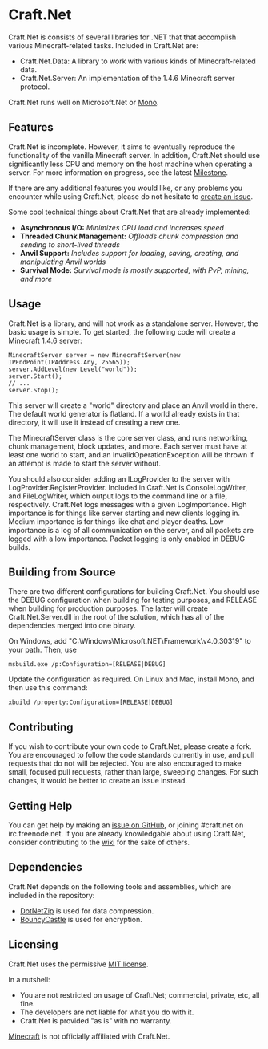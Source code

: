 # Craft.Net

Craft.Net is consists of several libraries for .NET that that accomplish various
Minecraft-related tasks. Included in Craft.Net are:

* Craft.Net.Data: A library to work with various kinds of Minecraft-related data.
* Craft.Net.Server: An implementation of the 1.4.6 Minecraft server protocol.

Craft.Net runs well on Microsoft.Net or [Mono](https://github.com/mono/mono).

## Features

Craft.Net is incomplete. However, it aims to eventually reproduce the functionality of the
vanilla Minecraft server. In addition, Craft.Net should use significantly less CPU and
memory on the host machine when operating a server. For more information on progress, see
the latest [Milestone](https://github.com/SirCmpwn/Craft.Net/issues/milestones).

If there are any additional features you would like, or any problems you encounter while
using Craft.Net, please do not hesitate to
[create an issue](https://github.com/SirCmpwn/Craft.Net/issues).

Some cool technical things about Craft.Net that are already implemented:

* **Asynchronous I/O:** *Minimizes CPU load and increases speed*
* **Threaded Chunk Management:** *Offloads chunk compression and sending to short-lived threads*
* **Anvil Support:** *Includes support for loading, saving, creating, and manipulating Anvil worlds*
* **Survival Mode:** *Survival mode is mostly supported, with PvP, mining, and more*

## Usage

Craft.Net is a library, and will not work as a standalone server. However, the basic usage
is simple. To get started, the following code will create a Minecraft 1.4.6 server:

    MinecraftServer server = new MinecraftServer(new IPEndPoint(IPAddress.Any, 25565));
    server.AddLevel(new Level("world"));
    server.Start();
    // ...
    server.Stop();

This server will create a "world" directory and place an Anvil world in there. The default world
generator is flatland. If a world already exists in that directory, it will use it instead of
creating a new one.

The MinecraftServer class is the core server class, and runs networking, chunk management,
block updates, and more. Each server must have at least one world to start, and an
InvalidOperationException will be thrown if an attempt is made to start the server without.

You should also consider adding an ILogProvider to the server with LogProvider.RegisterProvider.
Included in Craft.Net is ConsoleLogWriter, and FileLogWriter, which output logs to the command
line or a file, respectively. Craft.Net logs messages with a given LogImportance. High importance
is for things like server starting and new clients logging in. Medium importance is for things
like chat and player deaths. Low importance is a log of all communication on the server, and
all packets are logged with a low importance. Packet logging is only enabled in DEBUG builds.

## Building from Source

There are two different configurations for building Craft.Net. You should use the DEBUG
configuration when building for testing purposes, and RELEASE when building for production
purposes. The latter will create Craft.Net.Server.dll in the root of the solution, which
has all of the dependencies merged into one binary.

On Windows, add "C:\Windows\Microsoft.NET\Framework\v4.0.30319" to your path. Then, use

    msbuild.exe /p:Configuration=[RELEASE|DEBUG]

Update the configuration as required. On Linux and Mac, install Mono, and then use this
command:

    xbuild /property:Configuration=[RELEASE|DEBUG]

## Contributing

If you wish to contribute your own code to Craft.Net, please create a fork. You are
encouraged to follow the code standards currently in use, and pull requests that do not will
be rejected. You are also encouraged to make small, focused pull requests, rather than large,
sweeping changes. For such changes, it would be better to create an issue instead.

## Getting Help

You can get help by making an [issue on GitHub](https://github.com/SirCmpwn/Craft.Net/issues),
or joining #craft.net on irc.freenode.net.  If you are already knowledgable about using
Craft.Net, consider contributing to the [wiki](https://github.com/SirCmpwn/Craft.Net/wiki) for
the sake of others.

## Dependencies

Craft.Net depends on the following tools and assemblies, which are included in the repository:

* [DotNetZip](http://dotnetzip.codeplex.com/) is used for data compression.
* [BouncyCastle](http://www.bouncycastle.org/) is used for encryption.

## Licensing

Craft.Net uses the permissive [MIT license](http://www.opensource.org/licenses/mit-license.php/).

In a nutshell:

* You are not restricted on usage of Craft.Net; commercial, private, etc, all fine.
* The developers are not liable for what you do with it.
* Craft.Net is provided "as is" with no warranty.

[Minecraft](http://minecraft.net) is not officially affiliated with Craft.Net.

